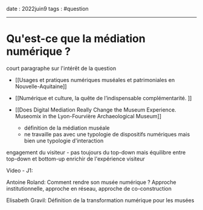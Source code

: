 date : 2022juin9
tags : #question

---------
# Qu'est-ce que la médiation numérique ?

court paragraphe sur l'intérêt de la question

- [[Usages et pratiques numériques muséales et patrimoniales en Nouvelle-Aquitaine]]

- [[Numérique et culture, la quête de l’indispensable complémentarité. ]]

- [[Does Digital Mediation Really Change the Museum Experience. Museomix in the Lyon-Fourvière Archaeological Museum]]
	- définition de la médiation muséale 
	- ne travaille pas avec une typologie de dispositifs numériques mais bien une typologie d'interaction

engagement du visiteur - pas toujours du top-down mais équilibre entre top-down et bottom-up
enrichir de l'expérience visiteur

Video - J1:

Antoine Roland: Comment rendre son musée numérique ? Approche institutionnelle, approche en réseau, approche de co-construction 

Elisabeth Gravil: Définition de la transformation numérique pour les musées


